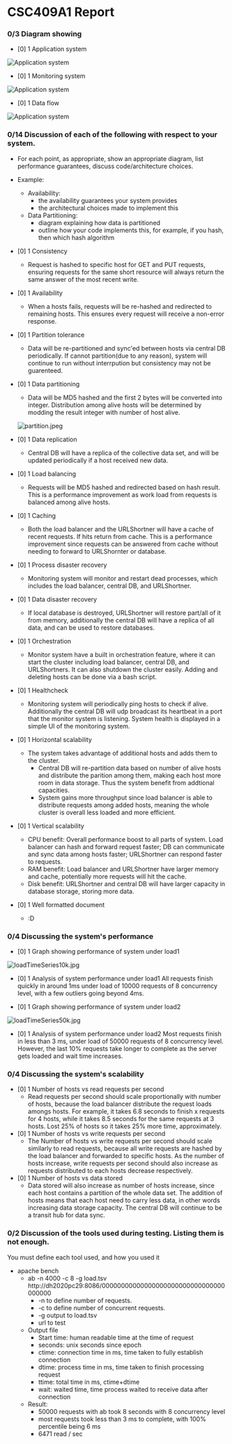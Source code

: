 # CSC409A1 Report
### 0/3 Diagram showing
- [0] 1 Application system

![Application system](https://s2.loli.net/2022/11/01/Otzamd1fJNnHSBP.jpg)

- [0] 1 Monitoring system

![Application system](https://s2.loli.net/2022/11/01/nzNXUL5F7otwIT4.jpg)

- [0] 1 Data flow

![Application system](https://s2.loli.net/2022/11/01/twzShrolxaMbI7A.jpg)

### 0/14 Discussion of each of the following with respect to your system.
- For each point, as appropriate, show an appropriate diagram, list performance guarantees, discuss code/architecture choices.
- Example:
	- Availability:
		- the availability guarantees your system provides
		- the architectural choices made to implement this
	- Data Partitioning:
		- diagram explaining how data is partitioned
		- outline how your code implements this, for example,
		if you hash, then which hash algorithm
- [0] 1 Consistency
	- Request is hashed to specific host for GET and PUT
	requests, ensuring requests for the same short resource
	will always return the same answer of the most recent write.
- [0] 1 Availability
	- When a hosts fails, requests will be re-hashed and redirected
	to remaining hosts. This ensures every request will receive
	a non-error response. 
- [0] 1 Partition tolerance
	- Data will be re-partitioned and sync'ed between hosts via
	central DB periodically. If cannot partition(due to any reason), 
	system will continue to run without interrpution but consistency
	may not be guarenteed.
- [0] 1 Data partitioning
	- Data will be MD5 hashed and the first 2 bytes will be converted
	into integer. Distribution among alive hosts will be determined 
	by modding the result integer with number of host alive.

	![partition.jpeg](https://s2.loli.net/2022/11/01/tn2wGsWoIYdUheA.jpg)
	
- [0] 1 Data replication
	- Central DB will have a replica of the collective data set, and 
	will be updated periodically if a host received new data.
- [0] 1 Load balancing
	- Requests will be MD5 hashed and redirected based on hash result.
	This is a performance improvement as work load from requests is
	balanced among alive hosts.
- [0] 1 Caching
	- Both the load balancer and the URLShortner will have a cache
	of recent requests. If hits return from cache. This is a performance
	improvement since requests can be answered from cache without needing
	to forward to URLShornter or database.
- [0] 1 Process disaster recovery
	- Monitoring system will monitor and restart dead processes, which includes
	the load balancer, central DB, and URLShortner.
- [0] 1 Data disaster recovery
	- If local database is destroyed, URLShortner will restore part/all of it from
	memory, additionally the central DB will have a replica of all data,
	and can be used to restore databases.
- [0] 1 Orchestration
	- Monitor system have a built in orchestration feature, where it can
	start the cluster including load balancer, central DB, and URLShortners. It can
	also shutdown the cluster easily. Adding and deleting hosts can be done
	via a bash script.
- [0] 1 Healthcheck
	- Monitoring system will periodically ping hosts to check if alive. 
	Additionally the central DB will udp broadcast its heartbeat in a port
	that the monitor system is listening. System health is displayed in
	a simple UI of the monitoring system.
- [0] 1 Horizontal scalability
	- The system takes advantage of additional hosts and adds them to the cluster.
		- Central DB will re-partition data based on number of alive hosts and distribute
		the parition among them, making each host more room in data storage. 
		Thus the system benefit from addtional capacities. 
		- System gains more throughput since load balancer is able to distribute
		requests among added hosts, meaning the whole cluster is overall less loaded
		and more efficient.
- [0] 1 Vertical scalability
	- CPU benefit: Overall performance boost to all parts of system. Load balancer can
	hash and forward request faster; DB can communicate and sync data among hosts faster;
	URLShortner can respond faster to requests.
	- RAM benefit: Load balancer and URLShortner have larger memory and cache, potentially
	more requests will hit the cache.
	- Disk benefit: URLShortner and central DB will have larger capacity in database storage,
	storing more data.
- [0] 1 Well formatted document
	- :D

### 0/4 Discussing the system's performance

- [0] 1 Graph showing performance of system under load1

![loadTimeSeries10k.jpg](https://s2.loli.net/2022/11/01/5sXe8YpStTjyRAZ.jpg)

- [0] 1 Analysis of system performance under load1
	All requests finish quickly in around 1ms under load of 10000 requests of 8 concurrency level, 
	with a few outliers going beyond 4ms.

- [0] 1 Graph showing performance of system under load2

![loadTimeSeries50k.jpg](https://s2.loli.net/2022/11/01/S45DP1rnbXmtg3B.jpg)

- [0] 1 Analysis of system performance under load2
	Most requests finish in less than 3 ms, under load of 50000 requests of 8 concurrency level.
	However, the last 10% requests take longer to complete as the server gets loaded and
	wait time increases.

### 0/4 Discussing the system's scalability

- [0] 1 Number of hosts vs read requests per second
	- Read requests per second should scale proportionally with number of hosts,
	because the load balancer distribute the request loads amongs
	hosts. For example, it takes 6.8 seconds to finish x requests
	for 4 hosts, while it takes 8.5 seconds for the same requests
	at 3 hosts. Lost 25% of hosts so it takes 25% more time, approximately.
- [0] 1 Number of hosts vs write requests per second
	- The Number of hosts vs write requests per second should scale
	similarly to read requests, because all write requests are hashed
	by the load balancer and forwarded to specific hosts. As the number of 
	hosts increase, write requests per second should also increase as requests
	distributed to each hosts decrease respectively.
- [0] 1 Number of hosts vs data stored
	- Data stored will also increase as number of hosts increase, since each
	host contains a partition of the whole data set. The addition of hosts means
	that each host need to carry less data, in other words increasing data storage
	capacity. The central DB will continue to be a transit hub for data sync.

### 0/2 Discussion of the tools used during testing. Listing them is not enough.
You must define each tool used, and how you used it
- apache bench
	- ab -n 4000 -c 8 -g load.tsv http://dh2020pc29:8086/00000000000000000000000000000000000000
		- -n to define number of requests.
		- -c to define number of concurrent requests.
		- -g output to load.tsv
		- url to test
	- Output file
		- Start time: human readable time at the time of request
		- seconds: unix seconds since epoch
		- ctime: connection time in ms, time taken to fully establish connection
		- dtime: process time in ms, time taken to finish processing request
		- ttime: total time in ms, ctime+dtime
		- wait: waited time, time process waited to receive data after connection
	- Result:
		- 50000 requests with ab took 8 seconds with 8 concurrency level
		- most requests took less than 3 ms to complete, with 100% percentile being 6 ms
		- 6471 read / sec
